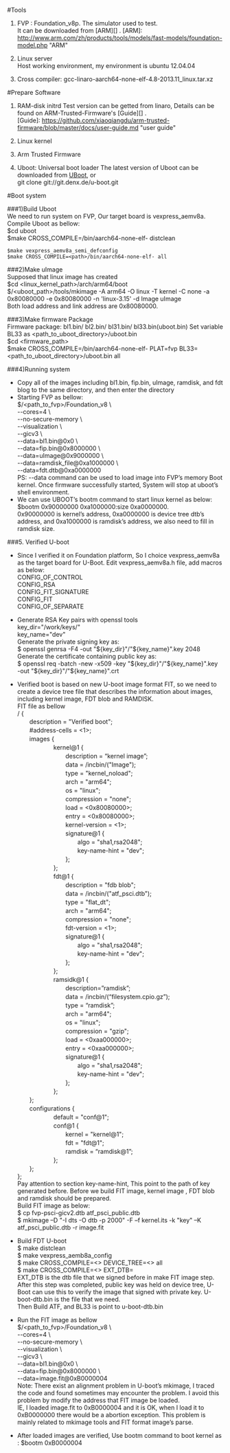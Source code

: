 #Tools   
1. FVP : Foundation_v8p. The simulator used to test.  
It can be downloaded from [ARM][] .
[ARM]: http://www.arm.com/zh/products/tools/models/fast-models/foundation-model.php      "ARM"

2. Linux server  
Host working environment, my environment is ubuntu 12.04.04

3. Cross compiler: gcc-linaro-aarch64-none-elf-4.8-2013.11_linux.tar.xz  

#Prepare Software  
1. RAM-disk initrd
Test version can be getted from linaro, Details can be found on ARM-Trusted-Firmware's [Guide][] .   
[Guide]: https://github.com/xiaoqiangdu/arm-trusted-firmware/blob/master/docs/user-guide.md   "user guide"
2. Linux kernel

3. Arm Trusted Firmware

4. Uboot: Universal boot loader
The latest version of Uboot can be downloaded from [UBoot][], or    
git clone git://git.denx.de/u-boot.git

[uboot]: http://git.denx.de/cgi-bin/gitweb.cgi?p=u-boot.git;a=summary  "UBoot"

#Boot system   

###1)Build Uboot  
We need to run system on FVP, Our target board is vexpress_aemv8a.
Compile Uboot as bellow:  
    $cd uboot  
    $make CROSS_COMPILE=<path>/bin/aarch64-none-elf- distclean  
    
    $make vexpress_aemv8a_semi_defconfig  
    $make CROSS_COMPILE=<path>/bin/aarch64-none-elf- all

###2)Make uImage  
Supposed that linux image has created  
    $cd  <linux_kernel_path>/arch/arm64/boot   
    $/<uboot_path>/tools/mkimage -A arm64 -O linux -T kernel -C none -a 0x80080000 -e 0x80080000  -n 'linux-3.15' -d Image uImage   
Both load address and link address are 0x80080000.

###3)Make firmware Package   
Firmware package: bl1.bin/ bl2.bin/ bl31.bin/ bl33.bin(uboot.bin)
    Set variable BL33 as <path_to_uboot_directory>/uboot.bin  
    $cd <firmware_path>  
    $make CROSS_COMPILE=<path>/bin/aarch64-none-elf- PLAT=fvp BL33=<path_to_uboot_directory>/uboot.bin all

###4)Running system   
+ Copy all of the images including bl1.bin, fip.bin, uImage, ramdisk, and fdt blog to the same directory, and then enter the directory  
+ Starting FVP as bellow:  
$/<path_to_fvp>/Foundation_v8       \  
 --cores=4                 \  
--no-secure-memory        \  
--visualization             \  
--gicv3                   \  
--data=bl1.bin@0x0        \  
--data=fip.bin@0x8000000  \  
--data=uImage@0x9000000 \  
--data=ramdisk_file@0xa1000000 \  
--data=fdt.dtb@0xa0000000   
PS: --data command can be used to load image into FVP’s memory
Boot kernel. Once firmware successfully started, System will stop at uboot’s shell environment. 
+ We can use UBOOT’s bootm command to start linux kernel as below:
$bootm 0x90000000 0xa1000000:size 0xa0000000.  
0x90000000 is kernel’s address, 0xa0000000 is device tree dtb’s address, and 0xa1000000 is ramdisk’s address, we also need to fill in ramdisk size.

###5. Verified U-boot  
+ Since I verified it on Foundation platform, So I choice vexpress_aemv8a as the target board for U-Boot.
Edit vexpress_aemv8a.h file, add macros as below:   
CONFIG_OF_CONTROL  
CONFIG_RSA  
CONFIG_FIT_SIGNATURE  
CONFIG_FIT  
CONFIG_OF_SEPARATE    
+ Generate RSA Key pairs with openssl tools  
 key_dir="/work/keys/"  
 key_name="dev"  
Generate the private signing key as:  
$ openssl genrsa -F4 -out "${key_dir}"/"${key_name}".key 2048  
Generate the certificate containing public key as:  
$ openssl req -batch -new -x509 -key "${key_dir}"/"${key_name}".key \
        -out "${key_dir}"/"${key_name}".crt  

+ Verified boot is based on new U-boot image format FIT, so we need to create a device tree file that describes the information about images, including kernel image, FDT blob and RAMDISK.   
FIT file as bellow  
/ {  
　　description = "Verified boot";    
　　\#address-cells = <1>;   
　　images {  
　　　　　　kernel@1 {  
　　　　　　　　description = “kernel image”;  
　　　　　　　　data = /incbin/("Image");  
　　　　　　　　type = "kernel_noload";  
　　　　　　　　arch = "arm64";  
　　　　　　　　os = "linux";  
　　　　　　　　compression = "none";  
　　　　　　　　load = <0x80080000>;  
　　　　　　　　entry = <0x80080000>;  
　　　　　　　　kernel-version = <1>;  
　　　　　　　　signature@1 {  
　　　　　　　　　　algo = "sha1,rsa2048";  
　　　　　　　　　　key-name-hint = "dev";  
　　　　　　　　};  
　　　　　　};  
　　　　　　fdt@1 {  
　　　　　　　　description = "fdb blob";  
　　　　　　　　data = /incbin/("atf_psci.dtb");  
　　　　　　　　type = "flat_dt";  
　　　　　　　　arch = "arm64";  
　　　　　　　　compression = "none";  
　　　　　　　　fdt-version = <1>;  
　　　　　　　　signature@1 {  
　　　　　　　　　　algo = "sha1,rsa2048";  
　　　　　　　　　　key-name-hint = "dev";  
　　　　　　　　};  
　　　　　　};  
　　　　　　ramsidk@1 {  
　　　　　　　　description=”ramdisk”;  
　　　　　　　　data = /incbin/(“filesystem.cpio.gz”);  
　　　　　　　　type = “ramdisk”;  
　　　　　　　　arch = "arm64";  
　　　　　　　　os = "linux";  
　　　　　　　　compression = "gzip";  
　　　　　　　　load = <0xaa000000>;  
　　　　　　　　entry = <0xaa000000>;  
　　　　　　　　signature@1 {  
　　　　　　　　　　algo = "sha1,rsa2048";  
　　　　　　　　　　key-name-hint = "dev";  
　　　　　　　　};  
　　　　　　};  
　　};  
　　configurations {  
　　　　　　default = "conf@1";  
　　　　　　conf@1 {  
　　　　　　　　kernel = "kernel@1";  
　　　　　　　　fdt = "fdt@1";  
　　　　　　　　ramdisk = “ramdisk@1”;  
　　　　　　};  
　　};  
};   
Pay attention to section key-name-hint, This point to the path of key  generated before. Before we build FIT image, kernel image , FDT blob and ramdisk should be prepared.  
Build FIT image as below:  
 $ cp fvp-psci-gicv2.dtb atf_psci_public.dtb  
 $ mkimage –D "-I dts -O dtb -p 2000" -F –f kernel.its -k "key" –K atf_psci_public.dtb -r image.fit

+ Build FDT U-boot  
$ make distclean  
$ make vexpress_aemb8a_config  
$ make CROSS_COMPILE=<> DEVICE_TREE=<> all  
$ make CROSS_COMPILE=<> EXT_DTB=<dtb file>  
EXT_DTB is the dtb file that we signed before in make FIT image step. After this step was completed, public key was held on device tree, U-Boot can use this to verify the image that signed with private key.
U-boot-dtb.bin is the file that we need.  
Then Build ATF, and BL33 is point to u-boot-dtb.bin

+ Run the FIT image as bellow  
$/<path_to_fvp>/Foundation_v8       \  
 --cores=4                 \  
--no-secure-memory        \  
--visualization             \  
--gicv3                   \  
--data=bl1.bin@0x0        \  
--data=fip.bin@0x8000000  \  
--data=image.fit@0xB0000004  
Note: There exist an alignment problem in U-boot’s mkimage, I traced the code and found sometimes may encounter the problem. I avoid this problem by modify the address that FIT image be loaded.   
IE, I loaded image.fit to 0xB0000004 and it is OK, when I load it to 0xB0000000 there would be a abortion exception. 
This problem is mainly related to mkimage tools and FIT format image’s parse. 

+ After loaded images are verified, Use bootm command to boot kernel as : $bootm 0xB0000004

